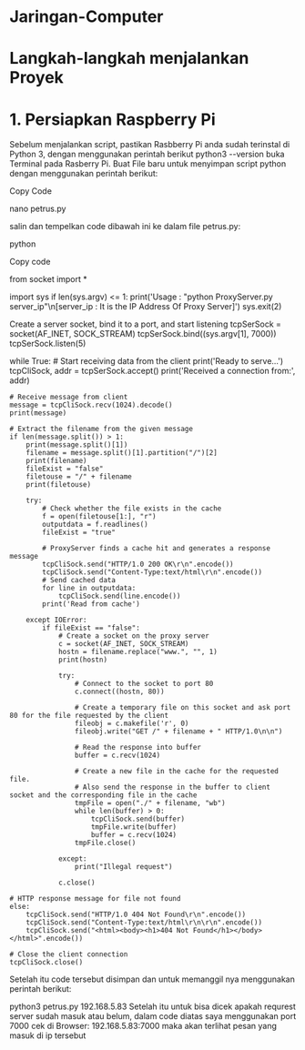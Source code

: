 # Jaringan-Computer

# Langkah-langkah menjalankan Proyek
# 1. Persiapkan Raspberry Pi
Sebelum menjalankan script, pastikan Rasbberry Pi anda sudah terinstal di Python 3, dengan menggunakan perintah berikut
python3 --version
buka Terminal pada Rasberry Pi.
Buat File baru untuk menyimpan script python dengan menggunakan perintah berikut:

Copy Code

nano petrus.py

salin dan tempelkan code dibawah ini  ke dalam file petrus.py:

python

Copy code


from socket import *

import sys
if len(sys.argv) <= 1:
    print('Usage : "python ProxyServer.py server_ip"\n[server_ip : It is the IP Address Of Proxy Server]')
    sys.exit(2)

Create a server socket, bind it to a port, and start listening
tcpSerSock = socket(AF_INET, SOCK_STREAM)
tcpSerSock.bind((sys.argv[1], 7000))
tcpSerSock.listen(5)

while True:
    # Start receiving data from the client
    print('Ready to serve...')
    tcpCliSock, addr = tcpSerSock.accept()
    print('Received a connection from:', addr)
    
    # Receive message from client
    message = tcpCliSock.recv(1024).decode()
    print(message)
    
    # Extract the filename from the given message
    if len(message.split()) > 1:
        print(message.split()[1])
        filename = message.split()[1].partition("/")[2]
        print(filename)
        fileExist = "false"
        filetouse = "/" + filename
        print(filetouse)
        
        try:
            # Check whether the file exists in the cache
            f = open(filetouse[1:], "r")
            outputdata = f.readlines()
            fileExist = "true"
            
            # ProxyServer finds a cache hit and generates a response message
            tcpCliSock.send("HTTP/1.0 200 OK\r\n".encode())
            tcpCliSock.send("Content-Type:text/html\r\n".encode())
            # Send cached data
            for line in outputdata:
                tcpCliSock.send(line.encode())
            print('Read from cache')
        
        except IOError:
            if fileExist == "false":
                # Create a socket on the proxy server
                c = socket(AF_INET, SOCK_STREAM)
                hostn = filename.replace("www.", "", 1)
                print(hostn)
                
                try:
                    # Connect to the socket to port 80
                    c.connect((hostn, 80))
                    
                    # Create a temporary file on this socket and ask port 80 for the file requested by the client
                    fileobj = c.makefile('r', 0)
                    fileobj.write("GET /" + filename + " HTTP/1.0\n\n")
                    
                    # Read the response into buffer
                    buffer = c.recv(1024)
                    
                    # Create a new file in the cache for the requested file.
                    # Also send the response in the buffer to client socket and the corresponding file in the cache
                    tmpFile = open("./" + filename, "wb")
                    while len(buffer) > 0:
                        tcpCliSock.send(buffer)
                        tmpFile.write(buffer)
                        buffer = c.recv(1024)
                    tmpFile.close()
                
                except:
                    print("Illegal request")
                
                c.close()
    
    # HTTP response message for file not found
    else:
        tcpCliSock.send("HTTP/1.0 404 Not Found\r\n".encode())
        tcpCliSock.send("Content-Type:text/html\r\n\r\n".encode())
        tcpCliSock.send("<html><body><h1>404 Not Found</h1></body></html>".encode())
    
    # Close the client connection
    tcpCliSock.close()
Setelah itu code tersebut disimpan dan untuk memanggil nya menggunakan perintah berikut:

python3 petrus.py 192.168.5.83
Setelah itu untuk bisa dicek apakah requrest server sudah masuk atau belum, dalam code diatas saya menggunakan port 7000
cek di Browser: 192.168.5.83:7000 maka akan terlihat pesan yang masuk di ip tersebut

